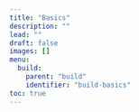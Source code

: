 ```yaml
---
title: "Basics"
description: ""
lead: ""
draft: false
images: []
menu:
  build:
    parent: "build"
    identifier: "build-basics"
toc: true
---
```

